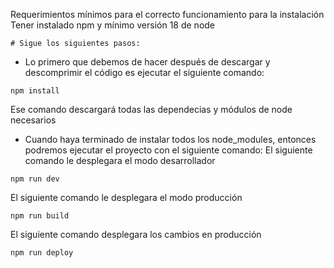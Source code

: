 Requerimientos mínimos para el correcto funcionamiento para la instalación
Tener instalado npm y mínimo versión 18 de node 
```
# Sigue los siguientes pasos:
```
* Lo primero que debemos de hacer después de descargar y descomprimir el código es ejecutar el siguiente comando:

```
npm install
```
Ese comando descargará todas las dependecias y módulos de node necesarios


* Cuando haya terminado de instalar todos los node_modules, entonces podremos ejecutar el proyecto con el siguiente comando:
El siguiente comando le desplegara el modo desarrollador

```
npm run dev
```
El siguiente comando le desplegara el modo producción
```
npm run build
```

El siguiente comando desplegara los cambios en producción
```
npm run deploy
```

